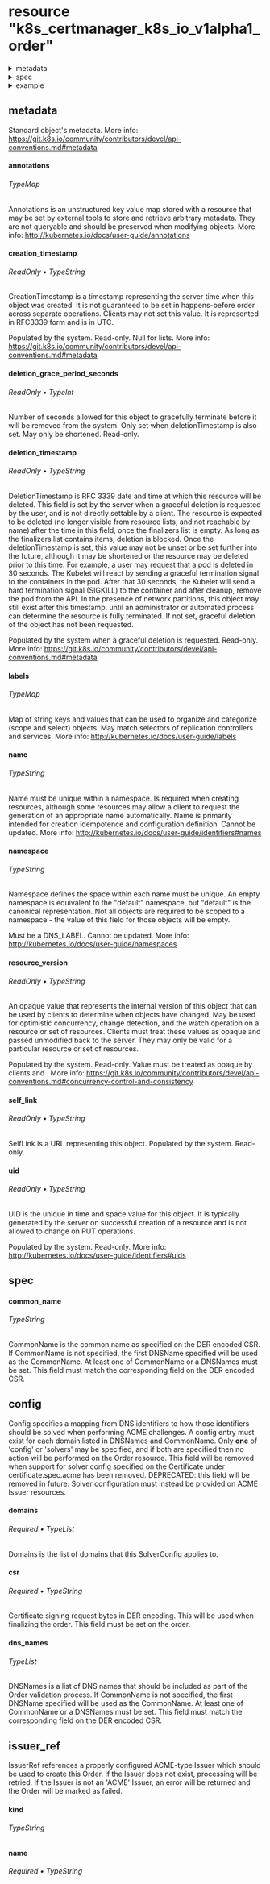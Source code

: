 
# resource "k8s_certmanager_k8s_io_v1alpha1_order"



  
<details>
<summary>metadata</summary><blockquote>

    
- [annotations](#annotations)
- [creation_timestamp](#creation_timestamp)
- [deletion_grace_period_seconds](#deletion_grace_period_seconds)
- [deletion_timestamp](#deletion_timestamp)
- [labels](#labels)
- [name](#name)
- [namespace](#namespace)
- [resource_version](#resource_version)
- [self_link](#self_link)
- [uid](#uid)

    
</details>

<details>
<summary>spec</summary><blockquote>

    
- [common_name](#common_name)
- [csr](#csr)*
- [dns_names](#dns_names)

    
<details>
<summary>config</summary><blockquote>

    
- [domains](#domains)*

    
</details>

<details>
<summary>issuer_ref</summary><blockquote>

    
- [kind](#kind)
- [name](#name)*

    
</details>

</details>


<details>
<summary>example</summary><blockquote>

```hcl
resource "k8s_certmanager_k8s_io_v1alpha1_order" "this" {

  metadata {
    annotations = { "key" = "TypeString" }
    labels      = { "key" = "TypeString" }
    name        = "TypeString"
    namespace   = "TypeString"
  }

  spec {
    common_name = "TypeString"

    config {
      domains = ["TypeString*"]
    }
    csr       = "TypeString*"
    dns_names = ["TypeString"]

    issuer_ref {
      kind = "TypeString"
      name = "TypeString*"
    }
  }
}


```

</details>

  
## metadata

Standard object's metadata. More info: https://git.k8s.io/community/contributors/devel/api-conventions.md#metadata

    
#### annotations

######  TypeMap

Annotations is an unstructured key value map stored with a resource that may be set by external tools to store and retrieve arbitrary metadata. They are not queryable and should be preserved when modifying objects. More info: http://kubernetes.io/docs/user-guide/annotations
#### creation_timestamp

######  ReadOnly • TypeString

CreationTimestamp is a timestamp representing the server time when this object was created. It is not guaranteed to be set in happens-before order across separate operations. Clients may not set this value. It is represented in RFC3339 form and is in UTC.

Populated by the system. Read-only. Null for lists. More info: https://git.k8s.io/community/contributors/devel/api-conventions.md#metadata
#### deletion_grace_period_seconds

######  ReadOnly • TypeInt

Number of seconds allowed for this object to gracefully terminate before it will be removed from the system. Only set when deletionTimestamp is also set. May only be shortened. Read-only.
#### deletion_timestamp

######  ReadOnly • TypeString

DeletionTimestamp is RFC 3339 date and time at which this resource will be deleted. This field is set by the server when a graceful deletion is requested by the user, and is not directly settable by a client. The resource is expected to be deleted (no longer visible from resource lists, and not reachable by name) after the time in this field, once the finalizers list is empty. As long as the finalizers list contains items, deletion is blocked. Once the deletionTimestamp is set, this value may not be unset or be set further into the future, although it may be shortened or the resource may be deleted prior to this time. For example, a user may request that a pod is deleted in 30 seconds. The Kubelet will react by sending a graceful termination signal to the containers in the pod. After that 30 seconds, the Kubelet will send a hard termination signal (SIGKILL) to the container and after cleanup, remove the pod from the API. In the presence of network partitions, this object may still exist after this timestamp, until an administrator or automated process can determine the resource is fully terminated. If not set, graceful deletion of the object has not been requested.

Populated by the system when a graceful deletion is requested. Read-only. More info: https://git.k8s.io/community/contributors/devel/api-conventions.md#metadata
#### labels

######  TypeMap

Map of string keys and values that can be used to organize and categorize (scope and select) objects. May match selectors of replication controllers and services. More info: http://kubernetes.io/docs/user-guide/labels
#### name

######  TypeString

Name must be unique within a namespace. Is required when creating resources, although some resources may allow a client to request the generation of an appropriate name automatically. Name is primarily intended for creation idempotence and configuration definition. Cannot be updated. More info: http://kubernetes.io/docs/user-guide/identifiers#names
#### namespace

######  TypeString

Namespace defines the space within each name must be unique. An empty namespace is equivalent to the "default" namespace, but "default" is the canonical representation. Not all objects are required to be scoped to a namespace - the value of this field for those objects will be empty.

Must be a DNS_LABEL. Cannot be updated. More info: http://kubernetes.io/docs/user-guide/namespaces
#### resource_version

######  ReadOnly • TypeString

An opaque value that represents the internal version of this object that can be used by clients to determine when objects have changed. May be used for optimistic concurrency, change detection, and the watch operation on a resource or set of resources. Clients must treat these values as opaque and passed unmodified back to the server. They may only be valid for a particular resource or set of resources.

Populated by the system. Read-only. Value must be treated as opaque by clients and . More info: https://git.k8s.io/community/contributors/devel/api-conventions.md#concurrency-control-and-consistency
#### self_link

######  ReadOnly • TypeString

SelfLink is a URL representing this object. Populated by the system. Read-only.
#### uid

######  ReadOnly • TypeString

UID is the unique in time and space value for this object. It is typically generated by the server on successful creation of a resource and is not allowed to change on PUT operations.

Populated by the system. Read-only. More info: http://kubernetes.io/docs/user-guide/identifiers#uids
## spec



    
#### common_name

######  TypeString

CommonName is the common name as specified on the DER encoded CSR. If CommonName is not specified, the first DNSName specified will be used as the CommonName. At least one of CommonName or a DNSNames must be set. This field must match the corresponding field on the DER encoded CSR.
## config

Config specifies a mapping from DNS identifiers to how those identifiers should be solved when performing ACME challenges. A config entry must exist for each domain listed in DNSNames and CommonName. Only **one** of 'config' or 'solvers' may be specified, and if both are specified then no action will be performed on the Order resource.  This field will be removed when support for solver config specified on the Certificate under certificate.spec.acme has been removed. DEPRECATED: this field will be removed in future. Solver configuration must instead be provided on ACME Issuer resources.

    
#### domains

###### Required •  TypeList

Domains is the list of domains that this SolverConfig applies to.
#### csr

###### Required •  TypeString

Certificate signing request bytes in DER encoding. This will be used when finalizing the order. This field must be set on the order.
#### dns_names

######  TypeList

DNSNames is a list of DNS names that should be included as part of the Order validation process. If CommonName is not specified, the first DNSName specified will be used as the CommonName. At least one of CommonName or a DNSNames must be set. This field must match the corresponding field on the DER encoded CSR.
## issuer_ref

IssuerRef references a properly configured ACME-type Issuer which should be used to create this Order. If the Issuer does not exist, processing will be retried. If the Issuer is not an 'ACME' Issuer, an error will be returned and the Order will be marked as failed.

    
#### kind

######  TypeString


#### name

###### Required •  TypeString

